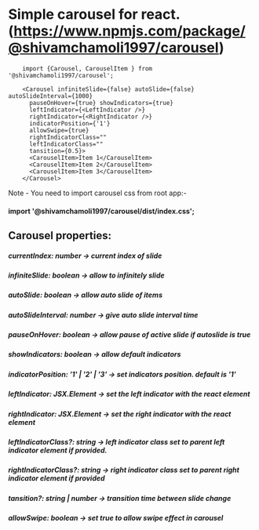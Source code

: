 # Simple carousel for react. (https://www.npmjs.com/package/@shivamchamoli1997/carousel)

```
    import {Carousel, CarouselItem } from '@shivamchamoli1997/carousel';

    <Carousel infiniteSlide={false} autoSlide={false} autoSlideInterval={1000}
      pauseOnHover={true} showIndicators={true}
      leftIndicator={<LeftIndicator />}
      rightIndicator={<RightIndicator />}
      indicatorPosition={'1'}
      allowSwipe={true}
      rightIndicatorClass=""
      leftIndicatorClass=""
      tansition={0.5}>
      <CarouselItem>Item 1</CarouselItem>
      <CarouselItem>Item 2</CarouselItem>
      <CarouselItem>Item 3</CarouselItem>
    </Carousel>
```

Note - You need to import carousel css from root app:-
#### import '@shivamchamoli1997/carousel/dist/index.css';

## Carousel properties:

##### currentIndex: number -> current index of slide

##### infiniteSlide: boolean -> allow to infinitely slide

##### autoSlide: boolean -> allow auto slide of items

##### autoSlideInterval: number -> give auto slide interval time

##### pauseOnHover: boolean -> allow pause of active slide if autoslide is true

##### showIndicators: boolean -> allow default indicators

##### indicatorPosition: '1' | '2' | '3' -> set indicators position. default is '1'

##### leftIndicator: JSX.Element -> set the left indicator with the react element

##### rightIndicator: JSX.Element -> set the right indicator with the react element

##### leftIndicatorClass?: string -> left indicator class set to parent left indicator element if provided.

##### rightIndicatorClass?: string -> right indicator class set to parent right indicator element if provided

##### tansition?: string | number -> transition time between slide change

##### allowSwipe: boolean -> set true to allow swipe effect in carousel
